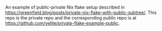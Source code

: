 An example of public-private Nix flake setup described in https://greenfield.blog/posts/private-nix-flake-with-public-subtree/. 
This repo is the private repo and the corresponding public repo is at https://github.com/yelite/private-flake-example-public.
